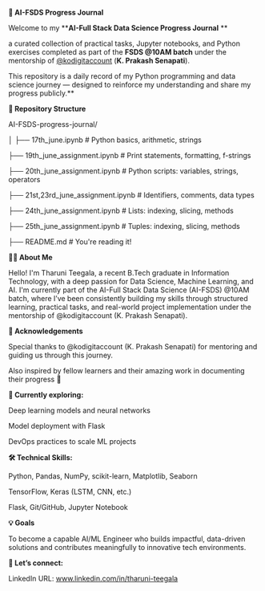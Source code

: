 ****🧠 AI-FSDS Progress Journal****

Welcome to my ****AI-Full Stack Data Science Progress Journal** **

a curated collection of practical tasks, Jupyter notebooks, and Python exercises completed as part of the **FSDS @10AM batch** under the mentorship of [@kodigitaccount](https://github.com/kodigitaccount) (**K. Prakash Senapati**).

This repository is a daily record of my Python programming and data science journey — designed to reinforce my understanding and share my progress publicly.**

****📂 Repository Structure****

AI-FSDS-progress-journal/

│
├── 17th_june.ipynb                      # Python basics, arithmetic, strings

├── 19th_june_assignment.ipynb           # Print statements, formatting, f-strings

├── 20th_june_assignment.ipynb           # Python scripts: variables, strings, operators

├── 21st,23rd_june_assignment.ipynb      # Identifiers, comments, data types

├── 24th_june_assignment.ipynb           # Lists: indexing, slicing, methods

├── 25th_june_assignment.ipynb           # Tuples: indexing, slicing, methods

├── README.md                            # You're reading it!

**👩‍💻 About Me**

Hello! I'm Tharuni Teegala, a recent B.Tech graduate in Information Technology, with a deep passion for Data Science, Machine Learning, and AI. I'm currently part of the AI-Full Stack Data Science (AI-FSDS) @10AM batch, where I’ve been consistently building my skills through structured learning, practical tasks, and real-world project implementation under the mentorship of @kodigitaccount (K. Prakash Senapati).

****🙏 Acknowledgements****

Special thanks to @kodigitaccount (K. Prakash Senapati) for mentoring and guiding us through this journey.

Also inspired by fellow learners and their amazing work in documenting their progress 🙌

**🌱 Currently exploring:**

Deep learning models and neural networks

Model deployment with Flask

DevOps practices to scale ML projects

**🛠️ Technical Skills:**

Python, Pandas, NumPy, scikit-learn, Matplotlib, Seaborn

TensorFlow, Keras (LSTM, CNN, etc.)

Flask, Git/GitHub, Jupyter Notebook

**💡 Goals**

To become a capable AI/ML Engineer who builds impactful, data-driven solutions and contributes meaningfully to innovative tech environments.

**🔗 Let’s connect:**

LinkedIn URL: www.linkedin.com/in/tharuni-teegala
